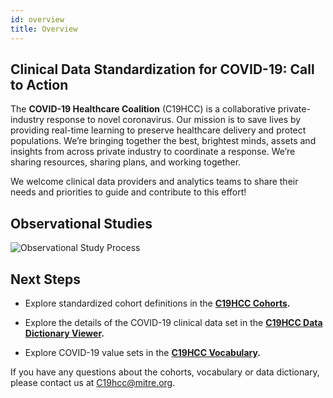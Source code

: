 ```yaml
---
id: overview
title: Overview
---
```


## Clinical Data Standardization for COVID-19: Call to Action

The **COVID-19 Healthcare Coalition** (C19HCC) is a collaborative private-industry response to novel coronavirus. Our mission is to save lives by providing real-time learning to preserve healthcare delivery and protect populations. We’re bringing together the best, brightest minds, assets and insights from across private industry to coordinate a response. We’re sharing resources, sharing plans, and working together.

We welcome clinical data providers and analytics teams to share their needs and priorities to guide and contribute to this effort!

## Observational Studies

![Observational Study Process](img/process-overview.png)

## Next Steps

* Explore standardized cohort definitions in the **[C19HCC Cohorts](cohorts).**

* Explore the details of the COVID-19 clinical data set in the **[C19HCC Data Dictionary Viewer](dictionary).**

* Explore COVID-19 value sets in the **[C19HCC Vocabulary](vocabulary).**


If you have any questions about the cohorts, vocabulary or data dictionary, please contact us at C19hcc@mitre.org.
